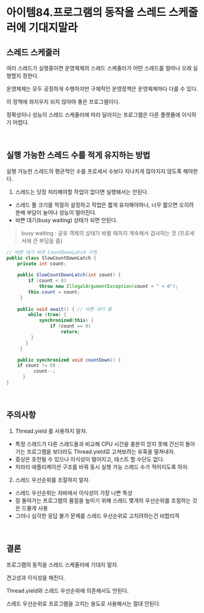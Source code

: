 # 아이템84.프로그램의 동작을 스레드 스케줄러에 기대지말라

## **스레드 스케줄러**

여러 스레드가 실행중이면 운영체제의 스레드 스케줄러가 어떤 스레드를 얼마나 오래 실행할지 정한다.

운영체제는 모두 공정하게 수행하지만 구체적인 운영정책은 운영체제마다 다를 수 있다.

이 정책에 좌지우지 되지 않아야 좋은 프로그램이다. 

정확성이나 성능이 스레드 스케줄러에 따라 달라지는 프로그램은 다른 플랫폼에 이식하기 어렵다.

<br>

## **실행 가능한 스레드 수를 적게 유지하는 방법**

실행 가능한 스레드의 평균적인 수를 프로세서 수보다 지나치게 많아지지 않도록 해야한다.

1) 스레드는 당장 처리해야할 작업이 없다면 실행돼서는 안된다.

- 스레드 풀 크기를 적절히 설정하고 작업은 짧게 유지해야하나, 너무 짧으면 오히려 분배 부담이 늘어나 성능이 떨어진다.
- 바쁜 대기(busy waiting) 상태가 되면 안된다.

> busy waiting : 공유 객체의 상태가 바뀔 때까지 계속해서 검사하는 것 (프로세서에 큰 부담을 줌)
> 

```java
// 바쁜 대기 버전 CountDownLatch 구현
public class SlowCountDownLatch {
	private int count;
	
	public SlowCountDownLatch(int count) {
		if (count < 0)
			throw new IllegalArgumentException(count + " < 0");
		this.count = count;
	 }
	
	public void await() { // 바쁜 대기 중
		while (true) {
			synchronized(this) {
				if (count == 0)
					return;
	     }
	   }
	 }

	public synchronized void countDown() {
	if count != 0)
	      count--;
	  }
}
```

<br>

## **주의사항**

1) Thread.yield 를 사용하지 말자.

- 특정 스레드가 다른 스레드들과 비교해 CPU 시간을 충분히 얻지 못해 간신히 돌아가는 프로그램을 보더라도 Thread.yield로 고쳐보려는 유혹을 떨쳐내자.
- 증상은 호전될 수 있으나 이식성이 떨어지고, 테스트 할 수단도 없다.
- 차라리 애플리케이션 구조를 바꿔 동시 실행 가능 스레드 수가 적어지도록 하자.

2) 스레드 우선순위를 조절하지 말자.

- 스레드 우선순위는 자바에서 이식성이 가장 나쁜 특성
- 잘 돌아가는 프로그램의 품질을 높이기 위해 스레드 몇개의 우선순위를 조절하는 것은 드물게 사용
- 그러나 심각한 응답 불가 문제를 스레드 우선순위로 고치려하는건 비합리적

<br>

## **결론**

프로그램의 동작을 스레드 스케줄러에 기대지 말자.

견고성과 이식성을 해친다.

Thread.yield와 스레드 우선순위에 의존해서도 안된다.

스레드 우선순위로 프로그램을 고치는 용도로 사용해서는 절대 안된다.